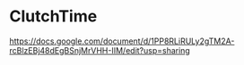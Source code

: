 # ClutchTime

https://docs.google.com/document/d/1PP8RLiRULy2gTM2A-rcBlzEBj48dEgBSnjMrVHH-IIM/edit?usp=sharing
